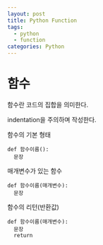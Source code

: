 ```yaml
---
layout: post
title: Python Function
tags: 
  - python
  - function
categories: Python
---
```


# 함수
함수란 코드의 집합을 의미한다.

indentation을 주의하며 작성한다.

함수의 기본 형태
```
def 함수이름():
  문장
```

매개변수가 있는 함수
```
def 함수이름(매개변수):
  문장
```

함수의 리턴(반환값)
```
def 함수이름(매개변수):
  문장
  return
```
